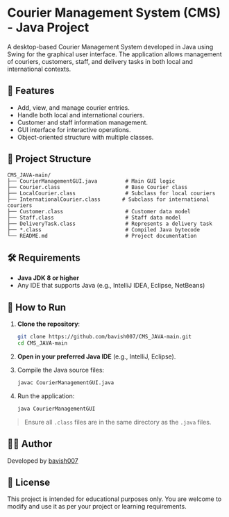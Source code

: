 # Courier Management System (CMS) - Java Project

A desktop-based Courier Management System developed in Java using Swing for the graphical user interface. The application allows management of couriers, customers, staff, and delivery tasks in both local and international contexts.

## 🚀 Features

- Add, view, and manage courier entries.
- Handle both local and international couriers.
- Customer and staff information management.
- GUI interface for interactive operations.
- Object-oriented structure with multiple classes.

## 🧱 Project Structure

```
CMS_JAVA-main/
├── CourierManagementGUI.java         # Main GUI logic
├── Courier.class                     # Base Courier class
├── LocalCourier.class                # Subclass for local couriers
├── InternationalCourier.class       # Subclass for international couriers
├── Customer.class                    # Customer data model
├── Staff.class                       # Staff data model
├── DeliveryTask.class                # Represents a delivery task
├── *.class                           # Compiled Java bytecode
└── README.md                         # Project documentation
```

## 🛠️ Requirements

- **Java JDK 8 or higher**
- Any IDE that supports Java (e.g., IntelliJ IDEA, Eclipse, NetBeans)

## 🧪 How to Run

1. **Clone the repository**:
   ```bash
   git clone https://github.com/bavish007/CMS_JAVA-main.git
   cd CMS_JAVA-main
   ```

2. **Open in your preferred Java IDE** (e.g., IntelliJ, Eclipse).

3. Compile the Java source files:
   ```bash
   javac CourierManagementGUI.java
   ```

4. Run the application:
   ```bash
   java CourierManagementGUI
   ```

> Ensure all `.class` files are in the same directory as the `.java` files.

## 🙋‍♂️ Author

Developed by [bavish007](https://github.com/bavish007)

## 📄 License

This project is intended for educational purposes only. You are welcome to modify and use it as per your project or learning requirements.

